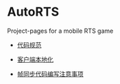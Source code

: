 # AutoRTS
Project-pages for a mobile RTS game

* [代码规范](CodingStandards.md)
* [客户端本地化](ClientLocalization.md)

* [帧同步代码编写注意事项](LockStepNotes.md)